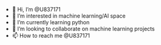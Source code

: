 - 👋 Hi, I’m @U837171
- 👀 I’m interested in machine learning/AI space
- 🌱 I’m currently learning python
- 💞️ I’m looking to collaborate on machine learning projects
- 📫 How to reach me @U837171

<!---
U837171/U837171 is a ✨ special ✨ repository because its `README.md` (this file) appears on your GitHub profile.
You can click the Preview link to take a look at your changes.
--->
